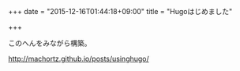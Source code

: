 +++
date = "2015-12-16T01:44:18+09:00"
title = "Hugoはじめました"

+++

このへんをみながら構築。

http://machortz.github.io/posts/usinghugo/
